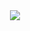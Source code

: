 <div align="center">
    <img src="/Users/it/mine/Advanced-BigData/picture/README_TITLE.png">
</div>